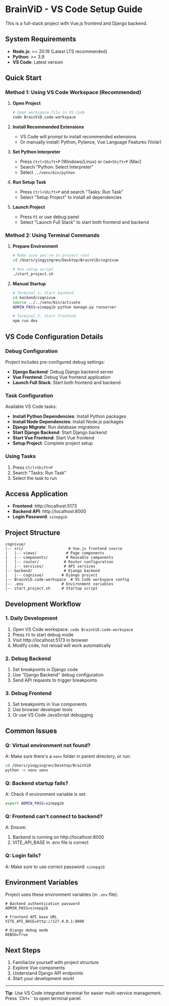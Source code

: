 # BrainViD - VS Code Setup Guide

This is a full-stack project with Vue.js frontend and Django backend.

## System Requirements

- **Node.js**: >= 20.19 (Latest LTS recommended)
- **Python**: >= 3.9
- **VS Code**: Latest version

## Quick Start

### Method 1: Using VS Code Workspace (Recommended)

1. **Open Project**
   ```bash
   # Open workspace file in VS Code
   code BrainViD.code-workspace
   ```

2. **Install Recommended Extensions**
   - VS Code will prompt to install recommended extensions
   - Or manually install: Python, Pylance, Vue Language Features (Volar)

3. **Set Python Interpreter**
   - Press `Ctrl+Shift+P` (Windows/Linux) or `Cmd+Shift+P` (Mac)
   - Search "Python: Select Interpreter"
   - Select `../venv/bin/python`

4. **Run Setup Task**
   - Press `Ctrl+Shift+P` and search "Tasks: Run Task"
   - Select "Setup Project" to install all dependencies

5. **Launch Project**
   - Press `F5` or use debug panel
   - Select "Launch Full Stack" to start both frontend and backend

### Method 2: Using Terminal Commands

1. **Prepare Environment**
   ```bash
   # Make sure you're in project root
   cd /Users/yingyingren/Desktop/BrainViD/cognivue
   
   # Run setup script
   ./start_project.sh
   ```

2. **Manual Startup**
   ```bash
   # Terminal 1: Start backend
   cd backend/cognivue
   source ../../venv/bin/activate
   ADMIN_PASS=sinepgib python manage.py runserver
   
   # Terminal 2: Start frontend
   npm run dev
   ```

## VS Code Configuration Details

### Debug Configuration

Project includes pre-configured debug settings:

- **Django Backend**: Debug Django backend server
- **Vue Frontend**: Debug Vue frontend application
- **Launch Full Stack**: Start both frontend and backend

### Task Configuration

Available VS Code tasks:

- **Install Python Dependencies**: Install Python packages
- **Install Node Dependencies**: Install Node.js packages
- **Django Migrate**: Run database migrations
- **Start Django Backend**: Start Django backend
- **Start Vue Frontend**: Start Vue frontend
- **Setup Project**: Complete project setup

### Using Tasks

1. Press `Ctrl+Shift+P`
2. Search "Tasks: Run Task"
3. Select the task to run

## Access Application

- **Frontend**: http://localhost:5173
- **Backend API**: http://localhost:8000
- **Login Password**: `sinepgib`

## Project Structure

```
cognivue/
|-- src/                    # Vue.js frontend source
|   |-- views/             # Page components
|   |-- components/        # Reusable components
|   |-- router/           # Router configuration
|   |-- services/         # API services
|-- backend/              # Django backend
|   |-- cognivue/        # Django project
|-- BrainViD.code-workspace  # VS Code workspace config
|-- .env                 # Environment variables
|-- start_project.sh     # Startup script
```

## Development Workflow

### 1. Daily Development

1. Open VS Code workspace: `code BrainViD.code-workspace`
2. Press `F5` to start debug mode
3. Visit http://localhost:5173 in browser
4. Modify code, hot reload will work automatically

### 2. Debug Backend

1. Set breakpoints in Django code
2. Use "Django Backend" debug configuration
3. Send API requests to trigger breakpoints

### 3. Debug Frontend

1. Set breakpoints in Vue components
2. Use browser developer tools
3. Or use VS Code JavaScript debugging

## Common Issues

### Q: Virtual environment not found?
A: Make sure there's a `venv` folder in parent directory, or run:
```bash
cd /Users/yingyingren/Desktop/BrainViD
python -m venv venv
```

### Q: Backend startup fails?
A: Check if environment variable is set:
```bash
export ADMIN_PASS=sinepgib
```

### Q: Frontend can't connect to backend?
A: Ensure:
1. Backend is running on http://localhost:8000
2. VITE_API_BASE in .env file is correct

### Q: Login fails?
A: Make sure to use correct password: `sinepgib`

## Environment Variables

Project uses these environment variables (in `.env` file):

```env
# Backend authentication password
ADMIN_PASS=sinepgib

# Frontend API base URL
VITE_API_BASE=http://127.0.0.1:8000

# Django debug mode
DEBUG=True
```

## Next Steps

1. Familiarize yourself with project structure
2. Explore Vue components
3. Understand Django API endpoints
4. Start your development work!

---

**Tip**: Use VS Code integrated terminal for easier multi-service management. Press `Ctrl+`` to open terminal panel.